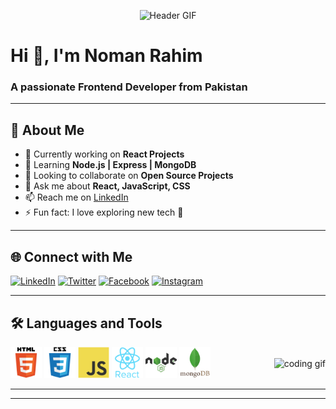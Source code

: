 <!-- Header GIF -->
<p align="center">
  <img src="https://i.pinimg.com/originals/ca/26/2e/ca262e0354eea311c41134c3e4bc3bc2.gif" width="100%" height="500" alt="Header GIF"/>
</p>

# Hi 👋, I'm Noman Rahim
### A passionate Frontend Developer from Pakistan

---

## 🚀 About Me  
- 🔭 Currently working on **React Projects**  
- 🌱 Learning **Node.js | Express | MongoDB**  
- 👯 Looking to collaborate on **Open Source Projects**  
- 💬 Ask me about **React, JavaScript, CSS**  
- 📫 Reach me on [LinkedIn](https://www.linkedin.com/)  
- ⚡ Fun fact: I love exploring new tech 🚀  

---

## 🌐 Connect with Me  
<p align="left">
  <a href="https://linkedin.com" target="_blank"><img src="https://raw.githubusercontent.com/rahuldkjain/github-profile-readme-generator/master/src/images/icons/Social/linked-in-alt.svg" alt="LinkedIn" height="30" width="40"/></a>
  <a href="https://twitter.com" target="_blank"><img src="https://raw.githubusercontent.com/rahuldkjain/github-profile-readme-generator/master/src/images/icons/Social/twitter.svg" alt="Twitter" height="30" width="40"/></a>
  <a href="https://facebook.com" target="_blank"><img src="https://raw.githubusercontent.com/rahuldkjain/github-profile-readme-generator/master/src/images/icons/Social/facebook.svg" alt="Facebook" height="30" width="40"/></a>
  <a href="https://instagram.com" target="_blank"><img src="https://raw.githubusercontent.com/rahuldkjain/github-profile-readme-generator/master/src/images/icons/Social/instagram.svg" alt="Instagram" height="30" width="40"/></a>
</p>

---

## 🛠️ Languages and Tools  

<div style="display: flex; align-items: center; justify-content: space-between;">

  <!-- Left side: tools -->
  <div>
    <img src="https://raw.githubusercontent.com/devicons/devicon/master/icons/html5/html5-original-wordmark.svg" alt="html5" width="50" height="50"/>
    <img src="https://raw.githubusercontent.com/devicons/devicon/master/icons/css3/css3-original-wordmark.svg" alt="css3" width="50" height="50"/>
    <img src="https://raw.githubusercontent.com/devicons/devicon/master/icons/javascript/javascript-original.svg" alt="javascript" width="50" height="50"/>
    <img src="https://raw.githubusercontent.com/devicons/devicon/master/icons/react/react-original-wordmark.svg" alt="react" width="50" height="50"/>
    <img src="https://raw.githubusercontent.com/devicons/devicon/master/icons/nodejs/nodejs-original-wordmark.svg" alt="nodejs" width="50" height="50"/>
    <img src="https://raw.githubusercontent.com/devicons/devicon/master/icons/mongodb/mongodb-original-wordmark.svg" alt="mongodb" width="50" height="50"/>
  </div>

  <!-- Right side: gif -->
  <div>
    <img src="https://media.licdn.com/dms/image/v2/D5612AQGOmwfIE5mlWA/article-cover_image-shrink_720_1280/article-cover_image-shrink_720_1280/0/1674617947228?e=2147483647&v=beta&t=L-J1EFIJzlFXa-2bu5K-SqOT0PXYAaPZgXxnpneoF0U" alt="coding gif" width="250"/>
  </div>
</div>

---



---



